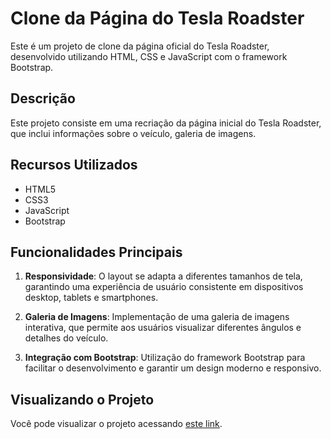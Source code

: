 # Clone da Página do Tesla Roadster

Este é um projeto de clone da página oficial do Tesla Roadster, desenvolvido utilizando HTML, CSS e JavaScript com o framework Bootstrap.

## Descrição

Este projeto consiste em uma recriação da página inicial do Tesla Roadster, que inclui informações sobre o veículo, galeria de imagens.

## Recursos Utilizados

- HTML5
- CSS3
- JavaScript
- Bootstrap

## Funcionalidades Principais

1. **Responsividade**: O layout se adapta a diferentes tamanhos de tela, garantindo uma experiência de usuário consistente em dispositivos desktop, tablets e smartphones.

2. **Galeria de Imagens**: Implementação de uma galeria de imagens interativa, que permite aos usuários visualizar diferentes ângulos e detalhes do veículo.

3. **Integração com Bootstrap**: Utilização do framework Bootstrap para facilitar o desenvolvimento e garantir um design moderno e responsivo.

## Visualizando o Projeto

Você pode visualizar o projeto acessando [este link](https://gabrielmarcolino23.github.io/tesla-roadster-clone/).

